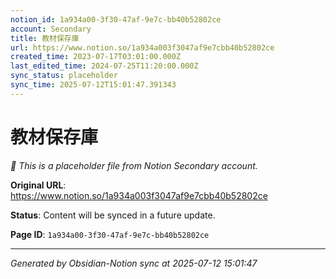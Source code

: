 ```yaml
---
notion_id: 1a934a00-3f30-47af-9e7c-bb40b52802ce
account: Secondary
title: 教材保存庫
url: https://www.notion.so/1a934a003f3047af9e7cbb40b52802ce
created_time: 2023-07-17T03:01:00.000Z
last_edited_time: 2024-07-25T11:20:00.000Z
sync_status: placeholder
sync_time: 2025-07-12T15:01:47.391343
---
```


# 教材保存庫

*🔄 This is a placeholder file from Notion Secondary account.*

**Original URL**: https://www.notion.so/1a934a003f3047af9e7cbb40b52802ce

**Status**: Content will be synced in a future update.

**Page ID**: `1a934a00-3f30-47af-9e7c-bb40b52802ce`

---

*Generated by Obsidian-Notion sync at 2025-07-12 15:01:47*
